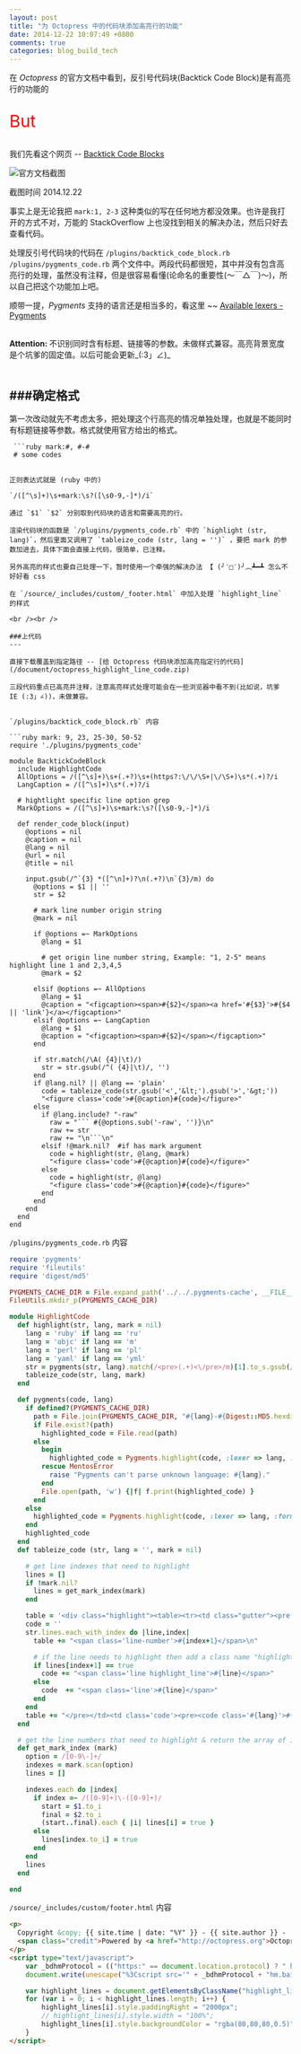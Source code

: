 ```yaml
---
layout: post
title: "为 Octopress 中的代码块添加高亮行的功能"
date: 2014-12-22 10:07:49 +0800
comments: true
categories: blog_build_tech
---
```



在 *Octopress* 的官方文档中看到，反引号代码块(Backtick Code Block)是有高亮行的功能的

<p style="font-size:30px;color:red">But</p>

<!-- more -->

我们先看这个网页 -- [Backtick Code Blocks](http://octopress.org/docs/plugins/backtick-codeblock/)

![官方文档截图](/images/post_image/2014_12/backtick_codeblock.png)

截图时间 2014.12.22

事实上是无论我把 `mark:1, 2-3` 这种类似的写在任何地方都没效果。也许是我打开的方式不对，万能的 StackOverflow 上也没找到相关的解决办法，然后只好去查看代码。

处理反引号代码块的代码在 `/plugins/backtick_code_block.rb` `/plugins/pygments_code.rb` 两个文件中。两段代码都很短，其中并没有包含高亮行的处理，虽然没有注释，但是很容易看懂(论命名的重要性(〜￣△￣)〜)，所以自己把这个功能加上吧。

顺带一提，*Pygments* 支持的语言还是相当多的，看这里 ~~ [Available lexers - Pygments](http://pygments.org/docs/lexers/)

<br />

<div class="post_attention"><b>Attention: </b>不识别同时含有标题、链接等的参数。未做样式兼容。高亮背景宽度是个坑爹的固定值。以后可能会更新_(:3」∠)_</div>

<br />

###确定格式
---


第一次改动就先不考虑太多，把处理这个行高亮的情况单独处理，也就是不能同时有标题链接等参数。格式就使用官方给出的格式。

```plain
 ```ruby mark:#, #-#
 # some codes
 ```
```

正则表达式就是 (ruby 中的)

`/([^\s]+)\s+mark:\s?([\s0-9,-]*)/i`

通过 `$1` `$2` 分别取到代码块的语言和需要高亮的行。

渲染代码块的函数是 `/plugins/pygments_code.rb` 中的 `highlight (str, lang)`，然后里面又调用了 `tableize_code (str, lang = '')` ，要把 mark 的参数加进去，具体下面会直接上代码，很简单，已注释。

另外高亮的样式也要自己处理一下，暂时使用一个牵强的解决办法 【 (╯‵□′)╯︵┻━┻ 怎么不好好看 css

在 `/source/_includes/custom/_footer.html` 中加入处理 `highlight_line` 的样式

<br /><br />

###上代码
---

直接下载覆盖到指定路径 -- [给 Octopress 代码块添加高亮指定行的代码](/document/octopress_highlight_line_code.zip)

三段代码重点已高亮并注释，注意高亮样式处理可能会在一些浏览器中看不到(比如说，坑爹 IE (:3」∠))，未做兼容。


`/plugins/backtick_code_block.rb` 内容

```ruby mark: 9, 23, 25-30, 50-52
require './plugins/pygments_code'

module BacktickCodeBlock
  include HighlightCode
  AllOptions = /([^\s]+)\s+(.+?)\s+(https?:\/\/\S+|\/\S+)\s*(.+)?/i
  LangCaption = /([^\s]+)\s*(.+)?/i

  # hightlight specific line option grep
  MarkOptions = /([^\s]+)\s+mark:\s?([\s0-9,-]*)/i

  def render_code_block(input)
    @options = nil
    @caption = nil
    @lang = nil
    @url = nil
    @title = nil

    input.gsub(/^`{3} *([^\n]+)?\n(.+?)\n`{3}/m) do
      @options = $1 || ''
      str = $2

      # mark line number origin string
      @mark = nil

      if @options =~ MarkOptions
        @lang = $1

        # get origin line number string, Example: "1, 2-5" means highlight line 1 and 2,3,4,5
        @mark = $2

      elsif @options =~ AllOptions
        @lang = $1
        @caption = "<figcaption><span>#{$2}</span><a href='#{$3}'>#{$4 || 'link'}</a></figcaption>"
      elsif @options =~ LangCaption
        @lang = $1
        @caption = "<figcaption><span>#{$2}</span></figcaption>"
      end

      if str.match(/\A( {4}|\t)/)
        str = str.gsub(/^( {4}|\t)/, '')
      end
      if @lang.nil? || @lang == 'plain'
        code = tableize_code(str.gsub('<','&lt;').gsub('>','&gt;'))
        "<figure class='code'>#{@caption}#{code}</figure>"
      else
        if @lang.include? "-raw"
          raw = "``` #{@options.sub('-raw', '')}\n"
          raw += str
          raw += "\n```\n"
        elsif !@mark.nil?  #if has mark argument
          code = highlight(str, @lang, @mark)
          "<figure class='code'>#{@caption}#{code}</figure>"
        else
          code = highlight(str, @lang)
          "<figure class='code'>#{@caption}#{code}</figure>"
        end
      end
    end
  end
end

```


`/plugins/pygments_code.rb` 内容

```ruby mark: 15, 39-42, 50-54, 60-75
require 'pygments'
require 'fileutils'
require 'digest/md5'

PYGMENTS_CACHE_DIR = File.expand_path('../../.pygments-cache', __FILE__)
FileUtils.mkdir_p(PYGMENTS_CACHE_DIR)

module HighlightCode
  def highlight(str, lang, mark = nil)
    lang = 'ruby' if lang == 'ru'
    lang = 'objc' if lang == 'm'
    lang = 'perl' if lang == 'pl'
    lang = 'yaml' if lang == 'yml'
    str = pygments(str, lang).match(/<pre>(.+)<\/pre>/m)[1].to_s.gsub(/ *$/, '') #strip out divs <div class="highlight">
    tableize_code(str, lang, mark)
  end

  def pygments(code, lang)
    if defined?(PYGMENTS_CACHE_DIR)
      path = File.join(PYGMENTS_CACHE_DIR, "#{lang}-#{Digest::MD5.hexdigest(code)}.html")
      if File.exist?(path)
        highlighted_code = File.read(path)
      else
        begin
          highlighted_code = Pygments.highlight(code, :lexer => lang, :formatter => 'html', :options => {:encoding => 'utf-8', :startinline => true})
        rescue MentosError
          raise "Pygments can't parse unknown language: #{lang}."
        end
        File.open(path, 'w') {|f| f.print(highlighted_code) }
      end
    else
      highlighted_code = Pygments.highlight(code, :lexer => lang, :formatter => 'html', :options => {:encoding => 'utf-8', :startinline => true})
    end
    highlighted_code
  end
  def tableize_code (str, lang = '', mark = nil)

    # get line indexes that need to highlight
    lines = []
    if !mark.nil?
      lines = get_mark_index(mark)
    end

    table = '<div class="highlight"><table><tr><td class="gutter"><pre class="line-numbers">'
    code = ''
    str.lines.each_with_index do |line,index|
      table += "<span class='line-number'>#{index+1}</span>\n"

      # if the line needs to highlight then add a class name "highlight_line" to class attribute
      if lines[index+1] == true
        code += "<span class='line highlight_line'>#{line}</span>"
      else
        code  += "<span class='line'>#{line}</span>"
      end
    end
    table += "</pre></td><td class='code'><pre><code class='#{lang}'>#{code}</code></pre></td></tr></table></div>"
  end

  # get the line numbers that need to highlight & return the array of index
  def get_mark_index (mark)
    option = /[0-9\-]+/
    indexes = mark.scan(option)
    lines = []

    indexes.each do |index|
      if index =~ /([0-9]+)\-([0-9]+)/
        start = $1.to_i
        final = $2.to_i
        (start..final).each { |i| lines[i] = true }
      else
        lines[index.to_i] = true
      end
    end
    lines
  end

end

```


`/source/_includes/custom/footer.html` 内容

```html mark: 9-14
<p>
  Copyright &copy; {{ site.time | date: "%Y" }} - {{ site.author }} -
  <span class="credit">Powered by <a href="http://octopress.org">Octopress</a></span>
</p>
<script type="text/javascript">
    var _bdhmProtocol = (("https:" == document.location.protocol) ? " https://" : " http://");
    document.write(unescape("%3Cscript src='" + _bdhmProtocol + "hm.baidu.com/h.js%3F1927408f733bc1f82c711c8aece7a832' type='text/javascript'%3E%3C/script%3E"));

    var highlight_lines = document.getElementsByClassName("highlight_line");
    for (var i = 0; i < highlight_lines.length; i++) {
        highlight_lines[i].style.paddingRight = "2000px";
        // highlight_lines[i].style.width = "100%";
        highlight_lines[i].style.backgroundColor = "rgba(80,80,80,0.5)";
    }
</script>
```